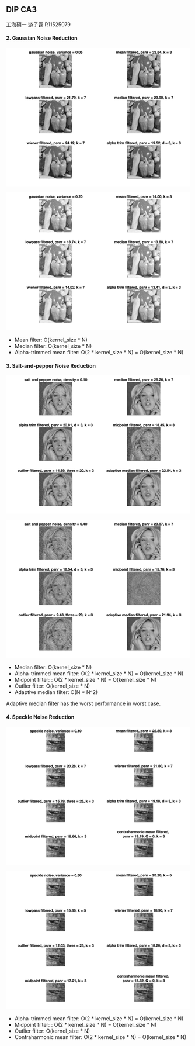 ## DIP CA3

工海碩一 游子霆 R11525079

#### 2. Gaussian Noise Reduction
![(i)](assets/b_1.png)

![(ii)](assets/b_2.png)

* Mean filter: O(kernel_size * N)
* Median filter: O(kernel_size * N)
* Alpha-trimmed mean filter: O(2 * kernel_size * N) = O(kernel_size * N)

#### 3. Salt-and-pepper Noise Reduction

![Alt text](assets/c_1.png)

![Alt text](assets/c_2.png)

* Median filter: O(kernel_size * N)
* Alpha-trimmed mean filter: O(2 * kernel_size * N) = O(kernel_size * N)
* Midpoint filter: : O(2 * kernel_size * N) = O(kernel_size * N)
* Outlier filter: O(kernel_size * N)
* Adaptive median filter: O(N * N^2)

Adaptive median filter has the worst performance in worst case.

#### 4. Speckle Noise Reduction

![Alt text](assets/d_1.png)

![Alt text](assets/d_2.png)

* Alpha-trimmed mean filter: O(2 * kernel_size * N) = O(kernel_size * N)
* Midpoint filter: : O(2 * kernel_size * N) = O(kernel_size * N)
* Outlier filter: O(kernel_size * N)
* Contraharmonic mean filter: O(2 * kernel_size * N) = O(kernel_size * N)
